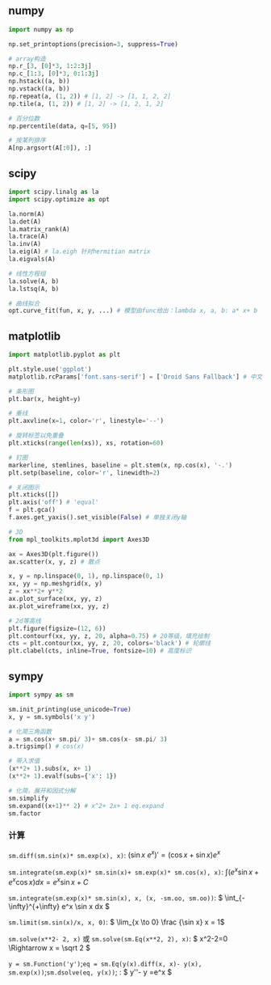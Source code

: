 ## numpy

```python
import numpy as np

np.set_printoptions(precision=3, suppress=True)

# array构造
np.r_[3, [0]*3, 1:2:3j]
np.c_[1:3, [0]*3, 0:1:3j]
np.hstack((a, b))
np.vstack((a, b))
np.repeat(a, (1, 2)) # [1, 2] -> [1, 1, 2, 2]
np.tile(a, (1, 2)) # [1, 2] -> [1, 2, 1, 2]

# 百分位数
np.percentile(data, q=[5, 95])

# 按某列排序
A[np.argsort(A[:0]), :]
```



## scipy

```python
import scipy.linalg as la
import scipy.optimize as opt

la.norm(A)
la.det(A)
la.matrix_rank(A)
la.trace(A)
la.inv(A)
la.eig(A) # la.eigh 针对hermitian matrix
la.eigvals(A)

# 线性方程组
la.solve(A, b)
la.lstsq(A, b)

# 曲线拟合
opt.curve_fit(fun, x, y, ...) # 模型由func给出：lambda x, a, b: a* x+ b

```



## matplotlib

```python
import matplotlib.pyplot as plt

plt.style.use('ggplot')
matplotlib.rcParams['font.sans-serif'] = ['Droid Sans Fallback'] # 中文显示

# 条形图
plt.bar(x, height=y)

# 垂线
plt.axvline(x=1, color='r', linestyle='--')

# 旋转标签以免重叠
plt.xticks(range(len(xs)), xs, rotation=60)

# 钉图
markerline, stemlines, baseline = plt.stem(x, np.cos(x), '-.')
plt.setp(baseline, color='r', linewidth=2)

# 关闭图示
plt.xticks([])
plt.axis('off') # 'equal'
f = plt.gca()
f.axes.get_yaxis().set_visible(False) # 单独关闭y轴

# 3D
from mpl_toolkits.mplot3d import Axes3D

ax = Axes3D(plt.figure())
ax.scatter(x, y, z) # 散点

x, y = np.linspace(0, 1), np.linspace(0, 1)
xx, yy = np.meshgrid(x, y)
z = xx**2+ y**2
ax.plot_surface(xx, yy, z)
ax.plot_wireframe(xx, yy, z)

# 2d等高线
plt.figure(figsize=(12, 6))
plt.contourf(xx, yy, z, 20, alpha=0.75) # 20等级，填充绘制
cts = plt.contour(xx, yy, z, 20, colors='black') # 轮廓线
plt.clabel(cts, inline=True, fontsize=10) # 高度标识
```



## sympy

```python
import sympy as sm

sm.init_printing(use_unicode=True)
x, y = sm.symbols('x y')

# 化简三角函数
a = sm.cos(x+ sm.pi/ 3)+ sm.cos(x- sm.pi/ 3)
a.trigsimp() # cos(x)

# 带入求值
(x**2+ 1).subs(x, x+ 1)
(x**2+ 1).evalf(subs={'x': 1})

# 化简，展开和因式分解
sm.simplify
sm.expand((x+1)** 2) # x^2+ 2x+ 1 eq.expand
sm.factor
```

### 计算

`sm.diff(sm.sin(x)* sm.exp(x), x)`:	$(\sin x\ e^ x)' = (\cos x + \sin x) e^ x$

`sm.integrate(sm.exp(x)* sm.sin(x)+ sm.exp(x)* sm.cos(x), x)`:	$\int (e^x\sin x+ e^x\cos x) dx = e^x\sin x+ C$

`sm.integrate(sm.exp(x)* sm.sin(x), x, (x, -sm.oo, sm.oo))`:	$ \int_{-\infty}^{+\infty} e^x \sin x dx  $

`sm.limit(sm.sin(x)/x, x, 0)`:	$ \lim_{x \to 0} \frac {\sin x} x = 1$

`sm.solve(x**2- 2, x)` 或 `sm.solve(sm.Eq(x**2, 2), x)`:	$ x^2-2=0 \Rightarrow x = \sqrt 2 $

`y = sm.Function('y')`;`eq = sm.Eq(y(x).diff(x, x)- y(x), sm.exp(x))`;`sm.dsolve(eq, y(x))`; :	$ y''- y =e^x $



